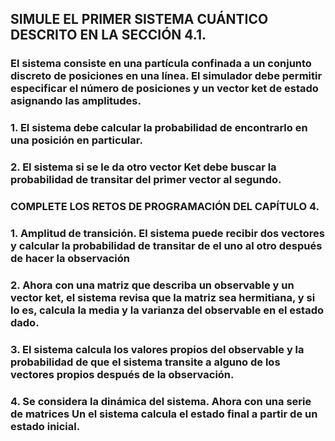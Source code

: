 ## SIMULE EL PRIMER SISTEMA CUÁNTICO DESCRITO EN LA SECCIÓN 4.1.
### El sistema consiste en una partícula confinada a un conjunto discreto de posiciones en una línea. El simulador debe permitir especificar el número de posiciones y un vector ket de estado asignando las amplitudes.

### 1. El sistema debe calcular la probabilidad de encontrarlo en una posición en particular.

### 2. El sistema si se le da otro vector Ket debe buscar la probabilidad de transitar del primer vector al segundo.

### COMPLETE LOS RETOS DE PROGRAMACIÓN DEL CAPÍTULO 4.
### 1. Amplitud de transición. El sistema puede recibir dos vectores y calcular la probabilidad de transitar de el uno al otro después de hacer la observación

### 2. Ahora con una matriz que describa un observable y un vector ket, el sistema revisa que la matriz sea hermitiana, y si lo es, calcula la media y la varianza del observable en el estado dado.

### 3. El sistema calcula los valores propios del observable y la probabilidad de que el sistema transite a alguno de los vectores propios después de la observación.

### 4. Se considera la dinámica del sistema. Ahora con una serie de matrices Un el sistema calcula el estado final a partir de un estado inicial.
